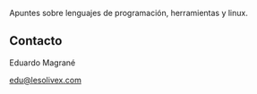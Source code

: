 
Apuntes sobre lenguajes de programación, herramientas y linux.

## Contacto

Eduardo Magrané

edu@lesolivex.com


